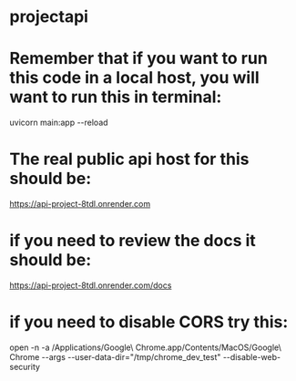 # projectapi

# Remember that if you want to run this code in a local host, you will want to run this in terminal:
uvicorn main:app --reload


# The real public api host for this should be: 
https://api-project-8tdl.onrender.com

# if you need to review the docs it should be:
https://api-project-8tdl.onrender.com/docs
# if you need to disable CORS try this: 
open -n -a /Applications/Google\ Chrome.app/Contents/MacOS/Google\ Chrome --args --user-data-dir="/tmp/chrome_dev_test" --disable-web-security
